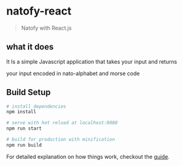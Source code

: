 # natofy-react

> Natofy with React.js

## what it does

It Is a simple Javascript application that takes your input and returns

your input encoded in nato-alphabet and morse code

## Build Setup

``` bash
# install dependencies
npm install

# serve with hot reload at localhost:8080
npm run start

# build for production with minification
npm run build

```

For detailed explanation on how things work, checkout the [guide](https://github.com/facebookincubator/create-react-app/blob/master/packages/react-scripts/template/README.md#available-scripts).
